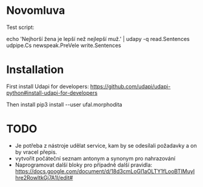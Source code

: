 # Novomluva

Test script:

  echo 'Nejhorší žena je lepší než nejlepší muž.' | udapy -q read.Sentences udpipe.Cs newspeak.PreVele write.Sentences

# Installation

First install Udapi for developers: https://github.com/udapi/udapi-python#install-udapi-for-developers

Then install pip3 install --user ufal.morphodita

# TODO

- Je potřeba z nástroje udělat service, kam by se odesílali požadavky a on by vracel přepis.
- vytvořit počáteční seznam antonym a synonym pro nahrazování
- Naprogramovat další bloky pro případně další pravidla: https://docs.google.com/document/d/18d3cmLoGl1aOLTY1fLooBTIMuyIhre2RowltkGj7A1I/edit#
